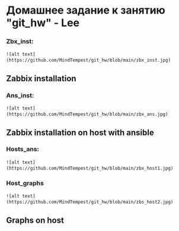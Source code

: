 # Домашнее задание к занятию "git_hw" - Lee



### Zbx_inst:
    ![alt text](https://github.com/MindTempest/git_hw/blob/main/zbx_inst.jpg)
## Zabbix installation

### Ans_inst:
    ![alt text](https://github.com/MindTempest/git_hw/blob/main/zbx_ans.jpg)
    
## Zabbix installation on host with ansible

### Hosts_ans:
    ![alt text](https://github.com/MindTempest/git_hw/blob/main/zbx_host1.jpg)
    
### Host_graphs  
    ![alt text](https://github.com/MindTempest/git_hw/blob/main/zbs_host2.jpg)
## Graphs on host

